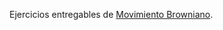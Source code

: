 Ejercicios entregables de [Movimiento Browniano](http://mate.dm.uba.ar/~pgroisma/movimientobrowniano.html).

